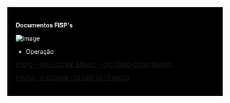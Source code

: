 <div style="background-color: black; padding: 20px; color: white;">

**Documentos FISP's**

![image](https://github.com/Obaiderrom/documentos/assets/169821773/a8789280-3961-4f7c-b1d3-059ea6a67f7c)


- Operação

[FISPQ - AIR LIQUIDE BRASIL - OXIGÊNIO COMPRIMIDO](https://github.com/Obaiderrom/documentos/blob/006e7521cdbd36437e10a059c8d7b84dcb0c1a32/FISPQ%20-%20AIR%20LIQUIDE%20BRASIL%20-%20OXIG%C3%8ANIO%20COMPRIMIDO.PDF)

[FISPQ - ALBIQUIM - CLORETO FÉRRICO](https://github.com/Obaiderrom/documentos/blob/006e7521cdbd36437e10a059c8d7b84dcb0c1a32/FISPQ%20-%20ALBIQUIM%20-%20CLORETO%20F%C3%89RRICO.pdf)

<div>
